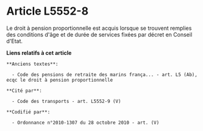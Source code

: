 # Article L5552-8

Le droit à pension proportionnelle est acquis lorsque se trouvent remplies des conditions d'âge et de durée de services
fixées par décret en Conseil d'Etat.

**Liens relatifs à cet article**

	**Anciens textes**:

	  - Code des pensions de retraite des marins frança... - art. L5 (Ab), ecqc le droit à pension proportionnelle

	**Cité par**:

	  - Code des transports - art. L5552-9 (V)

	**Codifié par**:

	  - Ordonnance n°2010-1307 du 28 octobre 2010 - art. (V)
